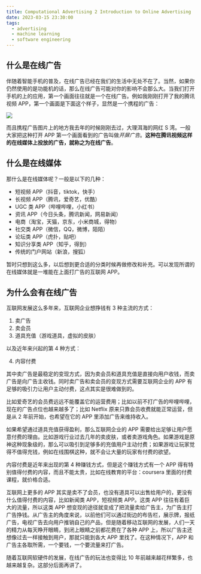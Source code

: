 ```yaml
---
title: Computational Advertising 2 Introduction to Online Advertising
date: 2023-03-15 23:30:00
tags:
  - advertising
  - machine learning
  - software engineering
---
```


## 什么是在线广告

伴随着智能手机的普及，在线广告已经在我们的生活中无处不在了。当然，如果你仍然使用的是功能机的话，那么在线广告可能对你的影响不会那么大。当我们打开手机的上的应用，第一个画面往往就是一个在线广告。例如我刚刚打开了我的腾讯视频 APP，第一个画面是下面这个样子，显然是一个携程的广告：

<!--more-->

![](https://github.com/hailingu/hailingu.github.io/raw/master/images/open-screen-advertisement.jpeg?raw=true)

而且携程广告图片上的地方我去年的时候刚刚去过，大理洱海的网红 S 湾。一般大家把这种打开 APP 第一个画面看到的广告叫做*开屏广告*。**这种在腾讯视频这样的在线媒体上投放的广告，就称之为在线广告**。

## 什么是在线媒体

那什么是在线媒体呢？一般是以下的几种：

- 短视频 APP（抖音，tiktok，快手）
- 长视频 APP（腾讯，爱奇艺，优酷）
- UGC 类 APP（哔哩哔哩，小红书）
- 资讯 APP（今日头条，腾讯新闻，网易新闻）
- 电商（淘宝，天猫，京东，小米商城，得物）
- 社交类 APP（微信，QQ，微博，陌陌）
- 论坛类 APP（虎扑，贴吧）
- 知识分享类 APP（知乎，得到）
- 传统的门户网站（新浪，搜狐）

暂时只想到这么多，以后想到更合适的分类时候再做修改和补充。可以发现所谓的在线媒体就是一堆能在上面打广告的互联网 APP。

## 为什么会有在线广告

互联网发展这么多年来，互联网企业想挣钱有 3 种主流的方式：

1. 卖广告
2. 卖会员
3. 道具充值（游戏道具，虚拟的皮肤）

以及近年来兴起的第 4 种方式：

4. 内容付费

其中卖广告是最稳定的变现方式，因为卖会员和道具充值是直接向用户收钱，而卖广告是向广告主收钱。同时卖广告和卖会员的变现方式需要互联网企业的 APP 有足够的吸引力让用户主动付费，这点其实是很难做到的。

比如爱奇艺的会员费远远不能覆盖它的运营费用；比如以前不打广告的哔哩哔哩，现在的广告点位也越来越多了；比如 Netflix 原来只靠会员收费就能正常运营，但是从 2 年前开始，也希望在它的 APP 里添加广告来维持收入。

如果希望通过道具充值获得盈利，那么互联网企业的 APP 需要给出足够让用户愿意付费的理由。比如游戏行业过去几年的卖皮肤，或者卖游戏角色。如果游戏是原神这种现象级的，那么可以吸引到足够多的充值用户主动付费；如果游戏让玩家觉得不值得充钱，例如在线围棋这种，就不会让大量的玩家有付费的欲望。

内容付费是近年来出现的第 4 种赚钱方式，但是这个赚钱方式有一个 APP 得有特别值得付费的内容，而且不能太贵，比如在线教育的平台：coursera 里面的付费课程，就价格合适。

互联网上更多的 APP 其实是卖不了会员，也没有道具可以出售给用户的，更没有什么值得付费的内容，比如新闻类 APP，短视频类 APP。这类 APP 往往有着巨大的流量，所以这类 APP 想变现的途径就变成了把流量卖给广告主，为广告主打广告挣钱。从广告主的角度来说，以前他们可以通过街边的布告栏，展示牌，报纸广告，电视广告去向用户推销自己的产品，但是随着移动互联网的发展，人们一天的精力从每天睁开眼睛，到闭上眼睛之前都花费在了各种 APP 上，所以广告主还想像过去一样接触到用户，那就只能到各大 APP 里找了。在这种情况下，APP 和广告主各取所需，一个要钱，一个要流量来打广告。

随着互联网软硬件的发展，在线广告的玩法也变得比 10 年前越来越花样繁多，也越来越复杂。这部分后面再讲了。
